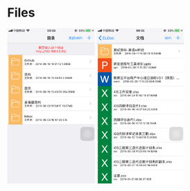 # Files
  
  <img src='https://raw.githubusercontent.com/whde/Files/master/201906229.png' width=40% /> <img src='https://raw.githubusercontent.com/whde/Files/master/2019062210.png' width=40% />
